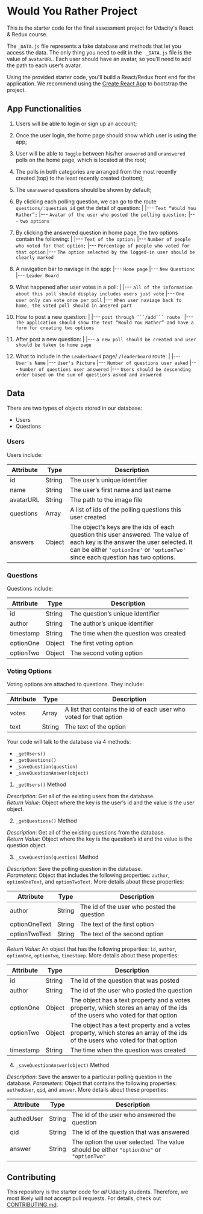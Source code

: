 # Would You Rather Project

This is the starter code for the final assessment project for Udacity's React & Redux course.

The `_DATA.js` file represents a fake database and methods that let you access the data. The only thing you need to edit in the ` _DATA.js` file is the value of `avatarURL`. Each user should have an avatar, so you’ll need to add the path to each user’s avatar.

Using the provided starter code, you'll build a React/Redux front end for the application. We recommend using the [Create React App](https://github.com/facebook/create-react-app) to bootstrap the project.

## App Functionalities

1. Users will be able to login or sign up an account;
2. Once the user login, the home page should show which user is using the app;
3. User will be able to `Toggle` between his/her `answered` and `unanswered` polls on the home page, which is located at the root;
4. The polls in both categories are arranged from the most recently created (top) to the least recently created (bottom);
5. The `unanswered` questions should be shown by default;
6. By clicking each polling question, we can go to the route `questions/:question_id` get the detail of question:
    |
    |--- `Text “Would You Rather”;`
    |--- `Avatar of the user who posted the polling question;`
    |--- `two options`

7. By clicking the answered question in home page, the two options contain the following:
    |
    |--- `Text of the option;`
    |--- `Number of people who voted for that option;`
    |--- `Percentage of people who voted for that option`
    |--- `The option selected by the logged-in user should be clearly marked`

8. A navigation bar to naviage in the app:
    |--- `Home page`
    |--- `New Questionc`
    |--- `Leader Board`

9. What happened after user votes in a poll:
    |
    |--- `all of the information about this poll should display includes users just vote`
    |--- `One user only can vote once per poll`
    |--- `When user naviage back to home, the voted poll should in ansered part`

10. How to post a new question: 
    |
    |--- `post through ```/add``` route `
    |--- `The application should show the text “Would You Rather” and have a form for creating two options`

11. After post a new question:
    |
    |--- `a new poll should be created and user should be taken to home page`

12. What to include in the `Leaderboard` page/ `/leaderboard` route:
    |
    |--- `User's Name`
    |--- `User's Picture`
    |--- `Number of questions user asked`
    |--- `Number of questions user answered`
    |--- `Users should be descending order based on the sum of questions asked and answered`



## Data

There are two types of objects stored in our database:

* Users
* Questions

### Users

Users include:

| Attribute    | Type             | Description           |
|-----------------|------------------|-------------------         |
| id                 | String           | The user’s unique identifier |
| name          | String           | The user’s first name  and last name     |
| avatarURL  | String           | The path to the image file |
| questions | Array | A list of ids of the polling questions this user created|
| answers      | Object         |  The object's keys are the ids of each question this user answered. The value of each key is the answer the user selected. It can be either `'optionOne'` or `'optionTwo'` since each question has two options.

### Questions

Questions include:

| Attribute | Type | Description |
|-----------------|------------------|-------------------|
| id                  | String | The question’s unique identifier |
| author        | String | The author’s unique identifier |
| timestamp | String | The time when the question was created|
| optionOne | Object | The first voting option|
| optionTwo | Object | The second voting option|

### Voting Options

Voting options are attached to questions. They include:

| Attribute | Type | Description |
|-----------------|------------------|-------------------|
| votes             | Array | A list that contains the id of each user who voted for that option|
| text                | String | The text of the option |

Your code will talk to the database via 4 methods:

* `_getUsers()`
* `_getQuestions()`
* `_saveQuestion(question)`
* `_saveQuestionAnswer(object)`

1) `_getUsers()` Method

*Description*: Get all of the existing users from the database.  
*Return Value*: Object where the key is the user’s id and the value is the user object.

2) `_getQuestions()` Method

*Description*: Get all of the existing questions from the database.  
*Return Value*: Object where the key is the question’s id and the value is the question object.

3) `_saveQuestion(question)` Method

*Description*: Save the polling question in the database.  
*Parameters*:  Object that includes the following properties: `author`, `optionOneText`, and `optionTwoText`. More details about these properties:

| Attribute | Type | Description |
|-----------------|------------------|-------------------|
| author | String | The id of the user who posted the question|
| optionOneText| String | The text of the first option |
| optionTwoText | String | The text of the second option |

*Return Value*:  An object that has the following properties: `id`, `author`, `optionOne`, `optionTwo`, `timestamp`. More details about these properties:

| Attribute | Type | Description |
|-----------------|------------------|-------------------|
| id | String | The id of the question that was posted|
| author | String | The id of the user who posted the question|
| optionOne | Object | The object has a text property and a votes property, which stores an array of the ids of the users who voted for that option|
| optionTwo | Object | The object has a text property and a votes property, which stores an array of the ids of the users who voted for that option|
|timestamp|String | The time when the question was created|

4) `_saveQuestionAnswer(object)` Method

*Description*: Save the answer to a particular polling question in the database.
*Parameters*: Object that contains the following properties: `authedUser`, `qid`, and `answer`. More details about these properties:

| Attribute | Type | Description |
|-----------------|------------------|-------------------|
| authedUser | String | The id of the user who answered the question|
| qid | String | The id of the question that was answered|
| answer | String | The option the user selected. The value should be either `"optionOne"` or `"optionTwo"`|

## Contributing

This repository is the starter code for *all* Udacity students. Therefore, we most likely will not accept pull requests. For details, check out [CONTRIBUTING.md](https://github.com/udacity/reactnd-project-would-you-rather-starter/blob/master/CONTRIBUTING.md).
